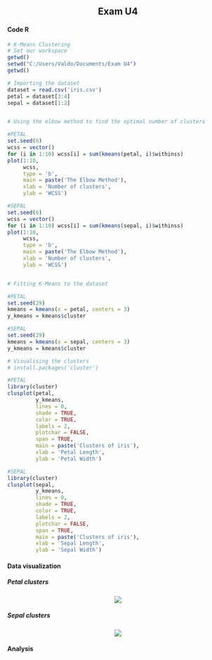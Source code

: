 ## <html><H2 align="center"> Exam U4 </H2></html>

#### Code R
```R
# K-Means Clustering
# Set our workspace
getwd()
setwd("C:/Users/Valdo/Documents/Exam U4")
getwd()

# Importing the dataset
dataset = read.csv('iris.csv')
petal = dataset[3:4]
sepal = dataset[1:2]


# Using the elbow method to find the optimal number of clusters

#PETAL
set.seed(6)
wcss = vector()
for (i in 1:10) wcss[i] = sum(kmeans(petal, i)$withinss)
plot(1:10,
     wcss,
     type = 'b',
     main = paste('The Elbow Method'),
     xlab = 'Number of clusters',
     ylab = 'WCSS')

#SEPAL
set.seed(6)
wcss = vector()
for (i in 1:10) wcss[i] = sum(kmeans(sepal, i)$withinss)
plot(1:10,
     wcss,
     type = 'b',
     main = paste('The Elbow Method'),
     xlab = 'Number of clusters',
     ylab = 'WCSS')


# Fitting K-Means to the dataset

#PETAL
set.seed(29)
kmeans = kmeans(x = petal, centers = 3)
y_kmeans = kmeans$cluster

#SEPAL
set.seed(29)
kmeans = kmeans(x = sepal, centers = 3)
y_kmeans = kmeans$cluster

# Visualising the clusters
# install.packages('cluster')

#PETAL
library(cluster)
clusplot(petal,
         y_kmeans,
         lines = 0,
         shade = TRUE,
         color = TRUE,
         labels = 2,
         plotchar = FALSE,
         span = TRUE,
         main = paste('Clusters of iris'),
         xlab = 'Petal Length',
         ylab = 'Petal Width')

#SEPAL
library(cluster)
clusplot(sepal,
         y_kmeans,
         lines = 0,
         shade = TRUE,
         color = TRUE,
         labels = 2,
         plotchar = FALSE,
         span = TRUE,
         main = paste('Clusters of iris'),
         xlab = 'Sepal Length',
         ylab = 'Sepal Width')
```
#### Data visualization
##### Petal clusters
<html><div align="center"><img src="https://i.ibb.co/2nFT1dh/Petal-clusters.png"></div></html>

##### Sepal clusters
<html><div align="center"><img src="https://i.ibb.co/cr9W9DW/Sepal-clusters.png"></div></html>

#### Analysis